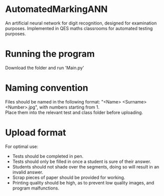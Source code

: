 # AutomatedMarkingANN
An artificial neural network for digit recognition, designed for examination purposes. Implemented in QES maths classrooms for automated testing purposes.

# Running the program
Download the folder and run 'Main.py'


# Naming convention
Files should be named in the following format: "&lt;Name&gt; &lt;Surname&gt; &lt;Number&gt;.jpg", with numbers starting from 1.
<br/>
Place them into the relevant test and class folder before uploading.
  

# Upload format
For optimal use: 
<ul>
<li>Tests should be completed in pen.</li>
<li>Tests should only be filled in once a student is sure of their answer.</li>
<li>Students should not shade over the segments, doing so will result in an invalid answer.</li>
<li>Scrap pieces of paper should be provided for working.</li>
<li>Printing quality should be high, as to prevent low quality images, and program malfunctions.</li>
</ul>


